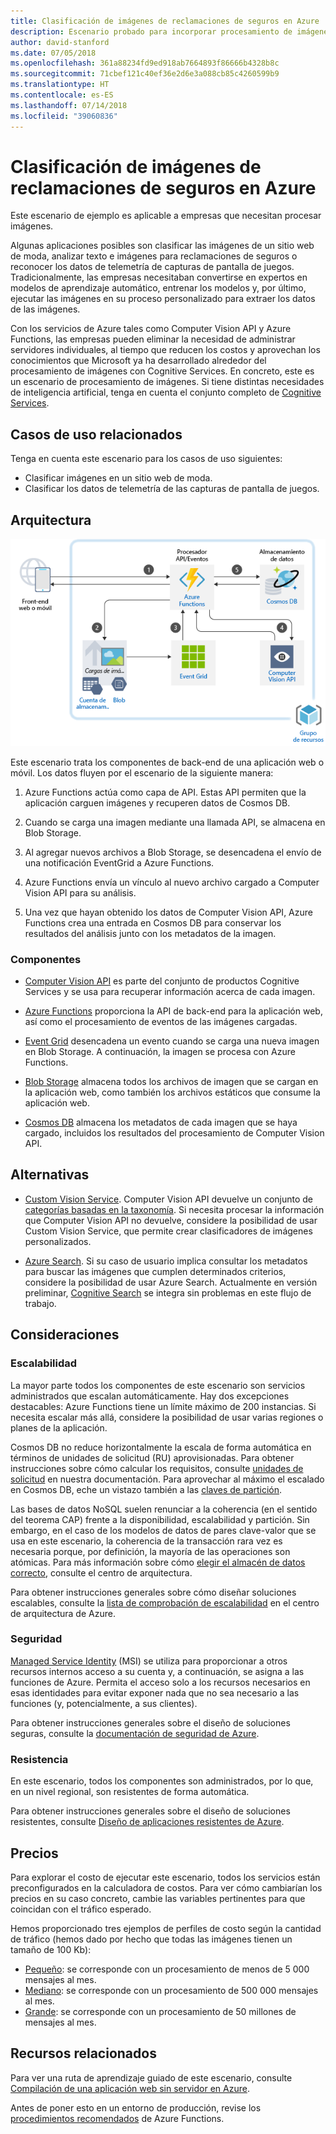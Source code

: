```yaml
---
title: Clasificación de imágenes de reclamaciones de seguros en Azure
description: Escenario probado para incorporar procesamiento de imágenes en sus aplicaciones de Azure.
author: david-stanford
ms.date: 07/05/2018
ms.openlocfilehash: 361a88234fd9ed918ab7664893f86666b4328b8c
ms.sourcegitcommit: 71cbef121c40ef36e2d6e3a088cb85c4260599b9
ms.translationtype: HT
ms.contentlocale: es-ES
ms.lasthandoff: 07/14/2018
ms.locfileid: "39060836"
---
```

# <a name="image-classification-for-insurance-claims-on-azure"></a>Clasificación de imágenes de reclamaciones de seguros en Azure

Este escenario de ejemplo es aplicable a empresas que necesitan procesar imágenes.

Algunas aplicaciones posibles son clasificar las imágenes de un sitio web de moda, analizar texto e imágenes para reclamaciones de seguros o reconocer los datos de telemetría de capturas de pantalla de juegos. Tradicionalmente, las empresas necesitaban convertirse en expertos en modelos de aprendizaje automático, entrenar los modelos y, por último, ejecutar las imágenes en su proceso personalizado para extraer los datos de las imágenes.

Con los servicios de Azure tales como Computer Vision API y Azure Functions, las empresas pueden eliminar la necesidad de administrar servidores individuales, al tiempo que reducen los costos y aprovechan los conocimientos que Microsoft ya ha desarrollado alrededor del procesamiento de imágenes con Cognitive Services. En concreto, este es un escenario de procesamiento de imágenes. Si tiene distintas necesidades de inteligencia artificial, tenga en cuenta el conjunto completo de [Cognitive Services][cognitive-docs].

## <a name="related-use-cases"></a>Casos de uso relacionados

Tenga en cuenta este escenario para los casos de uso siguientes:

* Clasificar imágenes en un sitio web de moda.
* Clasificar los datos de telemetría de las capturas de pantalla de juegos.

## <a name="architecture"></a>Arquitectura

![Arquitectura de aplicaciones inteligente: Computer Vision][architecture-computer-vision]

Este escenario trata los componentes de back-end de una aplicación web o móvil. Los datos fluyen por el escenario de la siguiente manera:

1. Azure Functions actúa como capa de API. Estas API permiten que la aplicación carguen imágenes y recuperen datos de Cosmos DB.

2. Cuando se carga una imagen mediante una llamada API, se almacena en Blob Storage.

3. Al agregar nuevos archivos a Blob Storage, se desencadena el envío de una notificación EventGrid a Azure Functions.

4. Azure Functions envía un vínculo al nuevo archivo cargado a Computer Vision API para su análisis.

5. Una vez que hayan obtenido los datos de Computer Vision API, Azure Functions crea una entrada en Cosmos DB para conservar los resultados del análisis junto con los metadatos de la imagen.

### <a name="components"></a>Componentes

* [Computer Vision API][computer-vision-docs] es parte del conjunto de productos Cognitive Services y se usa para recuperar información acerca de cada imagen.

* [Azure Functions][functions-docs] proporciona la API de back-end para la aplicación web, así como el procesamiento de eventos de las imágenes cargadas.

* [Event Grid][eventgrid-docs] desencadena un evento cuando se carga una nueva imagen en Blob Storage. A continuación, la imagen se procesa con Azure Functions.

* [Blob Storage][storage-docs] almacena todos los archivos de imagen que se cargan en la aplicación web, como también los archivos estáticos que consume la aplicación web.

* [Cosmos DB][cosmos-docs] almacena los metadatos de cada imagen que se haya cargado, incluidos los resultados del procesamiento de Computer Vision API.

## <a name="alternatives"></a>Alternativas

* [Custom Vision Service][custom-vision-docs]. Computer Vision API devuelve un conjunto de [categorías basadas en la taxonomía][cv-categories]. Si necesita procesar la información que Computer Vision API no devuelve, considere la posibilidad de usar Custom Vision Service, que permite crear clasificadores de imágenes personalizados.

* [Azure Search][azure-search-docs]. Si su caso de usuario implica consultar los metadatos para buscar las imágenes que cumplen determinados criterios, considere la posibilidad de usar Azure Search. Actualmente en versión preliminar, [Cognitive Search][cognitive-search] se integra sin problemas en este flujo de trabajo.

## <a name="considerations"></a>Consideraciones

### <a name="scalability"></a>Escalabilidad

La mayor parte todos los componentes de este escenario son servicios administrados que escalan automáticamente. Hay dos excepciones destacables: Azure Functions tiene un límite máximo de 200 instancias. Si necesita escalar más allá, considere la posibilidad de usar varias regiones o planes de la aplicación.

Cosmos DB no reduce horizontalmente la escala de forma automática en términos de unidades de solicitud (RU) aprovisionadas.  Para obtener instrucciones sobre cómo calcular los requisitos, consulte [unidades de solicitud][request-units] en nuestra documentación. Para aprovechar al máximo el escalado en Cosmos DB, eche un vistazo también a las [claves de partición][partition-key].

Las bases de datos NoSQL suelen renunciar a la coherencia (en el sentido del teorema CAP) frente a la disponibilidad, escalabilidad y partición.  Sin embargo, en el caso de los modelos de datos de pares clave-valor que se usa en este escenario, la coherencia de la transacción rara vez es necesaria porque, por definición, la mayoría de las operaciones son atómicas. Para más información sobre cómo [elegir el almacén de datos correcto](../../guide/technology-choices/data-store-overview.md), consulte el centro de arquitectura.

Para obtener instrucciones generales sobre cómo diseñar soluciones escalables, consulte la [lista de comprobación de escalabilidad][scalability] en el centro de arquitectura de Azure.

### <a name="security"></a>Seguridad

[Managed Service Identity][msi] (MSI) se utiliza para proporcionar a otros recursos internos acceso a su cuenta y, a continuación, se asigna a las funciones de Azure. Permita el acceso solo a los recursos necesarios en esas identidades para evitar exponer nada que no sea necesario a las funciones (y, potencialmente, a sus clientes).  

Para obtener instrucciones generales sobre el diseño de soluciones seguras, consulte la [documentación de seguridad de Azure][security].

### <a name="resiliency"></a>Resistencia

En este escenario, todos los componentes son administrados, por lo que, en un nivel regional, son resistentes de forma automática.

Para obtener instrucciones generales sobre el diseño de soluciones resistentes, consulte [Diseño de aplicaciones resistentes de Azure][resiliency].

## <a name="pricing"></a>Precios

Para explorar el costo de ejecutar este escenario, todos los servicios están preconfigurados en la calculadora de costos. Para ver cómo cambiarían los precios en su caso concreto, cambie las variables pertinentes para que coincidan con el tráfico esperado.

Hemos proporcionado tres ejemplos de perfiles de costo según la cantidad de tráfico (hemos dado por hecho que todas las imágenes tienen un tamaño de 100 Kb):

* [Pequeño][pricing]: se corresponde con un procesamiento de menos de 5 000 mensajes al mes.
* [Mediano][medium-pricing]: se corresponde con un procesamiento de 500 000 mensajes al mes.
* [Grande][large-pricing]: se corresponde con un procesamiento de 50 millones de mensajes al mes.

## <a name="related-resources"></a>Recursos relacionados

Para ver una ruta de aprendizaje guiado de este escenario, consulte [Compilación de una aplicación web sin servidor en Azure][serverless].  

Antes de poner esto en un entorno de producción, revise los [procedimientos recomendados][functions-best-practices] de Azure Functions.

<!-- links -->
[pricing]: https://azure.com/e/f9b59d238b43423683db73f4a31dc380
[medium-pricing]: https://azure.com/e/7c7fc474db344b87aae93bc29ae27108
[large-pricing]: https://azure.com/e/cbadbca30f8640d6a061f8457a74ba7d
[functions-docs]: /azure/azure-functions/
[computer-vision-docs]: /azure/cognitive-services/computer-vision/home
[storage-docs]: /azure/storage/
[azure-search-docs]: /azure/search/
[cognitive-search]: /azure/search/cognitive-search-concept-intro
[architecture-computer-vision]: ./media/architecture-computer-vision.png
[serverless]: /azure/functions/tutorial-static-website-serverless-api-with-database
[cosmos-docs]: /azure/cosmos-db/
[eventgrid-docs]: /azure/event-grid/
[cognitive-docs]: /azure/#pivot=products&panel=ai
[custom-vision-docs]: /azure/cognitive-services/Custom-Vision-Service/home
[cv-categories]: /azure/cognitive-services/computer-vision/home#the-86-category-concept
[resiliency]: /azure/architecture/resiliency/
[security]: /azure/security/
[scalability]: /azure/architecture/checklist/scalability
[functions-best-practices]: /azure/azure-functions/functions-best-practices
[msi]: /azure/app-service/app-service-managed-service-identity
[request-units]: /azure/cosmos-db/request-units
[partition-key]: /azure/cosmos-db/partition-data